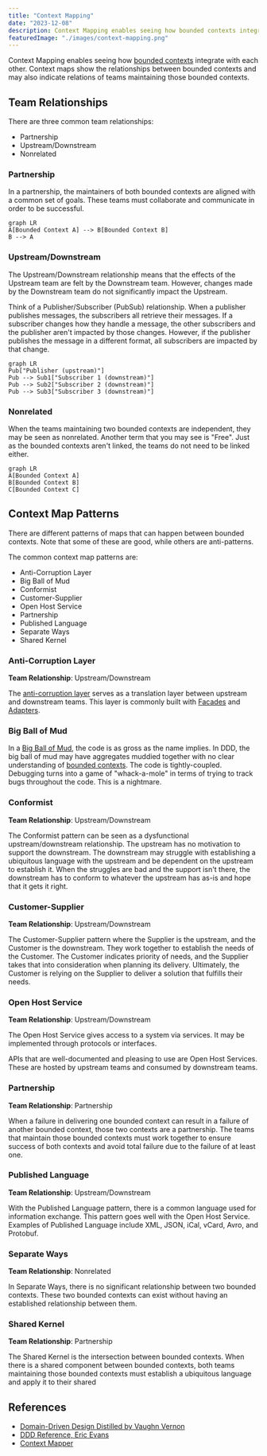 ```yaml
---
title: "Context Mapping"
date: "2023-12-08"
description: Context Mapping enables seeing how bounded contexts integrate with each other.
featuredImage: "./images/context-mapping.png"
---
```


Context Mapping enables seeing how [bounded contexts](./bounded-context) integrate with each other. Context maps show the relationships between bounded contexts and may also indicate relations of teams maintaining those bounded contexts.

## Team Relationships

There are three common team relationships:

- Partnership
- Upstream/Downstream
- Nonrelated

### Partnership

In a partnership, the maintainers of both bounded contexts are aligned with a common set of goals. These teams must collaborate and communicate in order to be successful.

```mermaid
graph LR
A[Bounded Context A] --> B[Bounded Context B]
B --> A
```

### Upstream/Downstream

The Upstream/Downstream relationship means that the effects of the Upstream team are felt by the Downstream team. However, changes made by the Downstream team do not significantly impact the Upstream.

Think of a Publisher/Subscriber (PubSub) relationship. When a publisher publishes messages, the subscribers all retrieve their messages. If a subscriber changes how they handle a message, the other subscribers and the publisher aren't impacted by those changes. However, if the publisher publishes the message in a different format, all subscribers are impacted by that change.

```mermaid
graph LR
Pub["Publisher (upstream)"]
Pub --> Sub1["Subscriber 1 (downstream)"]
Pub --> Sub2["Subscriber 2 (downstream)"]
Pub --> Sub3["Subscriber 3 (downstream)"]
```

### Nonrelated

When the teams maintaining two bounded contexts are independent, they may be seen as nonrelated. Another term that you may see is "Free". Just as the bounded contexts aren't linked, the teams do not need to be linked either.

```mermaid
graph LR
A[Bounded Context A]
B[Bounded Context B]
C[Bounded Context C]
```

## Context Map Patterns

There are different patterns of maps that can happen between bounded contexts. Note that some of these are good, while others are anti-patterns.

The common context map patterns are:

- Anti-Corruption Layer
- Big Ball of Mud
- Conformist
- Customer-Supplier
- Open Host Service
- Partnership
- Published Language
- Separate Ways
- Shared Kernel

### Anti-Corruption Layer
**Team Relationship**: Upstream/Downstream

The [anti-corruption layer](./anti-corruption-layer) serves as a translation layer between upstream and downstream teams. This layer is commonly built with [Facades](/design-patterns/facade-pattern) and [Adapters](/design-patterns/adapter-design-pattern).

### Big Ball of Mud

In a [Big Ball of Mud](/antipatterns/big-ball-of-mud), the code is as gross as the name implies. In DDD, the big ball of mud may have aggregates muddied together with no clear understanding of [bounded contexts](./bounded-context). The code is tightly-coupled. Debugging turns into a game of "whack-a-mole" in terms of trying to track bugs throughout the code. This is a nightmare.

### Conformist
**Team Relationship**: Upstream/Downstream

The Conformist pattern can be seen as a dysfunctional upstream/downstream relationship. The upstream has no motivation to support the downstream. The downstream may struggle with establishing a ubiquitous language with the upstream and be dependent on the upstream to establish it. When the struggles are bad and the support isn't there, the downstream has to conform to whatever the upstream has as-is and hope that it gets it right.

### Customer-Supplier
**Team Relationship**: Upstream/Downstream

The Customer-Supplier pattern where the Supplier is the upstream, and the Customer is the downstream. They work together to establish the needs of the Customer. The Customer indicates priority of needs, and the Supplier takes that into consideration when planning its delivery. Ultimately, the Customer is relying on the Supplier to deliver a solution that fulfills their needs.

### Open Host Service
**Team Relationship**: Upstream/Downstream

The Open Host Service gives access to a system via services. It may be implemented through protocols or interfaces.

APIs that are well-documented and pleasing to use are Open Host Services. These are hosted by upstream teams and consumed by downstream teams.

### Partnership
**Team Relationship**: Partnership

When a failure in delivering one bounded context can result in a failure of another bounded context, those two contexts are a partnership. The teams that maintain those bounded contexts must work together to ensure success of both contexts and avoid total failure due to the failure of at least one.

### Published Language
**Team Relationship**: Upstream/Downstream

With the Published Language pattern, there is a common language used for information exchange. This pattern goes well with the Open Host Service.  Examples of Published Language include XML, JSON, iCal, vCard, Avro, and Protobuf.

### Separate Ways
**Team Relationship**: Nonrelated

In Separate Ways, there is no significant relationship between two bounded contexts. These two bounded contexts can exist without having an established relationship between them.

### Shared Kernel
**Team Relationship**: Partnership

The Shared Kernel is the intersection between bounded contexts. When there is a shared component between bounded contexts, both teams maintaining those bounded contexts must establish a ubiquitous language and apply it to their shared

## References

- [Domain-Driven Design Distilled by Vaughn Vernon](https://amzn.to/2MfNzT6)
- [DDD Reference, Eric Evans](https://www.domainlanguage.com/ddd/reference/)
- [Context Mapper](https://contextmapper.org/)